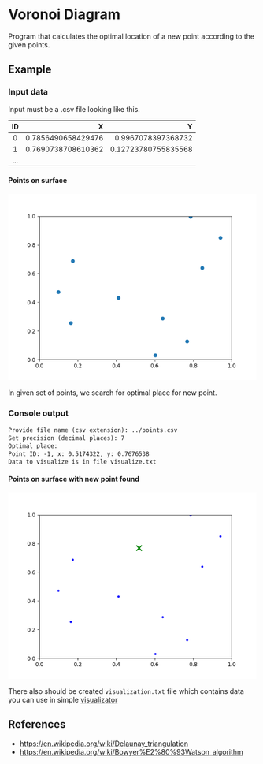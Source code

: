 # Voronoi Diagram
Program that calculates the optimal location of a new point according to the given points.

## Example
### Input data
Input must be a .csv file looking like this.

| ID | X | Y |
|:--:|--:|--:|
|0   |0.7856490658429476|0.9967078397368732|
|1   |0.7690738708610362|0.12723780755835568|
|...|

#### Points on surface

![Points on surface](points.png)

In given set of points, we search for optimal place for new point. 

### Console output

```
Provide file name (csv extension): ../points.csv
Set precision (decimal places): 7
Optimal place:
Point ID: -1, x: 0.5174322, y: 0.7676538
Data to visualize is in file visualize.txt
```

#### Points on surface with new point found

![Points on surface with new point found](new_points.png)

There also should be created ```visualization.txt``` file which contains data you can use in simple [visualizator](https://github.com/Dar3cz3Q/voronoi-diagram-visualizator)

## References
* https://en.wikipedia.org/wiki/Delaunay_triangulation
* https://en.wikipedia.org/wiki/Bowyer%E2%80%93Watson_algorithm